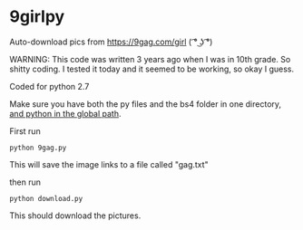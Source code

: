 # 9girlpy
Auto-download pics from https://9gag.com/girl ( ͡° ͜ʖ ͡°)

WARNING: This code was written 3 years ago when I was in 10th grade. So shitty coding. I tested it today and it seemed to be working, so okay I guess. 

Coded for python 2.7

Make sure you have both the py files and the bs4 folder in one directory, [and python in the global path](https://superuser.com/questions/143119/how-to-add-python-to-the-windows-path).

First run 

`python 9gag.py`

This will save the image links to a file called "gag.txt"

then run 

`python download.py`

This should download the pictures. 
